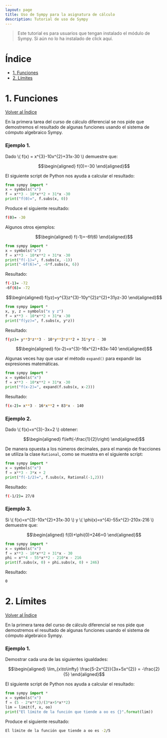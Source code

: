 ```yaml
---
layout: page
title: Uso de Sympy para la asignatura de cálculo
description: Tutorial de uso de Sympy
---
```

> Este tutorial es para usuarios que tengan instalado el módulo de Sympy. Si aún no lo ha instalado de click aquí.

# Índice
- [1. Funciones](#1.-funciones)
- [2. Límites](#2.-límites)


# 1. Funciones
[Volver al Índice](#índice)

En la primera tarea del curso de cálculo diferencial se nos pide que demostremos el resultado de algunas funciones usando el sistema de cómputo algebraico Sympy.

### Ejemplo 1.

Dado \\( f(x) = x^{3}-10x^{2}+31x-30 \\) demuestre que:

$$\begin{aligned}
f(0)=-30
\end{aligned}$$

El siguiente script de Python nos ayuda a calcular el resultado:

```python
from sympy import *
x = symbols("x")
f = x**3 - 10*x**2 + 31*x -30
print("f(0)=", f.subs(x, 0))
```

Produce el siguiente resultado:
```bash
f(0)= -30
```

Algunos otros ejemplos:

$$\begin{aligned}
f(-1)=-6f(6)
\end{aligned}$$

```python
from sympy import *
x = symbols("x")
f = x**3 - 10*x**2 + 31*x -30
print("f(-1)=", f.subs(x, -1))
print("-6f(6)=", -6*f.subs(x, 6))
```

Resultado:

```bash
f(-1)= -72
-6f(6)= -72
```

$$\begin{aligned}
f(yz)=y^{3}z^{3}-10y^{2}z^{2}+31yz-30
\end{aligned}$$

```python
from sympy import *
x, y, z = symbols("x y z")
f = x**3 - 10*x**2 + 31*x -30
print("f(yz)=", f.subs(x, y*z))
```

Resultado:

```bash
f(yz)= y**3*z**3 - 10*y**2*z**2 + 31*y*z - 30
```

$$\begin{aligned}
f(x-2)=x^{3}-16x^{2}+83x-140
\end{aligned}$$

Algunas veces hay que usar el método `expand()` para expandir las expresiones matemáticas.

```python
from sympy import *
x = symbols("x")
f = x**3 - 10*x**2 + 31*x -30
print("f(x-2)=", expand(f.subs(x, x-2)))
```

Resultado:

```bash
f(x-2)= x**3 - 16*x**2 + 83*x - 140
```

### Ejemplo 2.

Dado \\( f(x)=x^{3}-3x+2 \\) obtener:

$$\begin{aligned}
f\left(-\frac{1}{2}\right)
\end{aligned}$$

De manera opuesta a los números decimales, para el manejo de fracciones se utiliza la clase `Rational`, como se muestra en el siguiente script:

```python
from sympy import *
x = symbols("x")
f = x**3 - 3*x + 2
print("f(-1/2)=", f.subs(x, Rational(-1,2)))
```

Resultado:

```bash
f(-1/2)= 27/8
```

### Ejemplo 3.

Si \\( f(x)=x^{3}-10x^{2}+31x-30 \\) y \\( \phi(x)=x^{4}-55x^{2}-210x-216 \\) demuestre que:

$$\begin{aligned}
f(0)+\phi(0)+246=0
\end{aligned}$$

```python
from sympy import *
x = symbols("x")
f = x**3 - 10*x**2 + 31*x - 30
phi = x**4 - 55*x**2 - 210*x - 216
print(f.subs(x, 0) + phi.subs(x, 0) + 246)
```

Resultado:

```bash
0
```

# 2. Límites
[Volver al Índice](#índice)

En la primera tarea del curso de cálculo diferencial se nos pide que demostremos el resultado de algunas funciones usando el sistema de cómputo algebraico Sympy.

### Ejemplo 1.

Demostrar cada una de las siguientes igualdades:

$$\begin{aligned}
\lim_{x\to\infty} \frac{5-2x^{2}}{3x+5x^{2}} = -\frac{2}{5}
\end{aligned}$$

El siguiente script de Python nos ayuda a calcular el resultado:

```python
from sympy import *
x = symbols("x")
f = (5 - 2*x**2)/(3*x+5*x**2)
lim = limit(f, x, oo)
print("El límite de la función que tiende a oo es {}".format(lim))
```

Produce el siguiente resultado:
```bash
El límite de la función que tiende a oo es -2/5
```
<!-- Note: this is how to write a comment in HTML. Everything in here won't show up on your webpage.-->

<!--
To increase the size of the title, use fewer # in front of the paper title.
To decrease the size of the title, use more #. 
To remove the italics, remove the * before and after the description
To remove the underline from the title, remove the <u> tags (<u> and </u>)
-->
